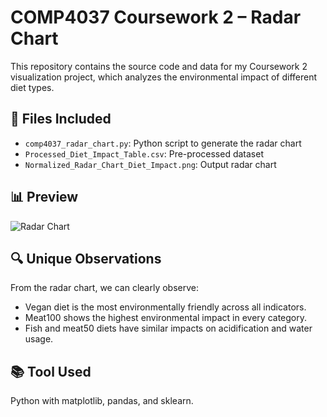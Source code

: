 # COMP4037 Coursework 2 – Radar Chart

This repository contains the source code and data for my Coursework 2 visualization project, which analyzes the environmental impact of different diet types.

## 🔧 Files Included

- `comp4037_radar_chart.py`: Python script to generate the radar chart
- `Processed_Diet_Impact_Table.csv`: Pre-processed dataset
- `Normalized_Radar_Chart_Diet_Impact.png`: Output radar chart

## 📊 Preview

![Radar Chart](Normalized_Radar_Chart_Diet_Impact.png)

## 🔍 Unique Observations

From the radar chart, we can clearly observe:
- Vegan diet is the most environmentally friendly across all indicators.
- Meat100 shows the highest environmental impact in every category.
- Fish and meat50 diets have similar impacts on acidification and water usage.

## 📚 Tool Used

Python with matplotlib, pandas, and sklearn.
